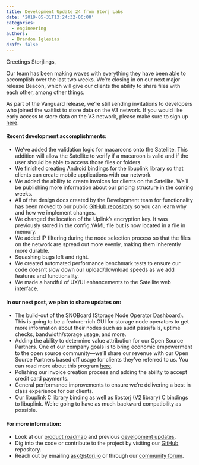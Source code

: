 ```yaml
---
title: Development Update 24 from Storj Labs
date: '2019-05-31T13:24:32-06:00'
categories:
  - engineering
authors:
  - Brandon Iglesias
draft: false
---
```

Greetings Storjlings, 

Our team has been making waves with everything they have been able to accomplish over the last two weeks. We’re closing in on our next major release Beacon, which will give our clients the ability to share files with each other, among other things. 

As part of the Vanguard release, we’re still sending invitations to developers who joined the waitlist to store data on the V3 network. If you would like early access to store data on the V3 network, please make sure to sign up [here](https://storj.io/sign-up/).

#### Recent development accomplishments:

- We’ve added the validation logic for macaroons onto the Satellite. This addition will allow the Satellite to verify if a macaroon is valid and if the user should be able to access those files or folders.  
- We finished creating Android bindings for the libuplink library so that clients can create mobile applications with our network.  
- We added the ability to create invoices for clients on the Satellite. We’ll be publishing more information about our pricing structure in the coming weeks. 
- All of the design docs created by the Development team for functionality has been moved to our public [GitHub repository](https://github.com/storj/storj/tree/master/docs/design) so you can learn why and how we implement changes.  
- We changed the location of the Uplink’s encryption key. It was previously stored in the config.YAML file but is now located in a file in memory.  
- We added IP filtering during the node selection process so that the files on the network are spread out more evenly, making them inherently more durable. 
- Squashing bugs left and right.  
- We created automated performance benchmark tests to ensure our code doesn’t slow down our upload/download speeds as we add features and functionality.  
- We made a handful of UX/UI enhancements to the Satellite web interface. 

#### In our next post, we plan to share updates on:

- The build-out of the SNOBoard (Storage Node Operator Dashboard). This is going to be a feature-rich GUI for storage node operators to get more information about their nodes such as audit pass/fails, uptime checks, bandwidth/storage usage, and more.  
- Adding the ability to determine value attribution for our Open Source Partners. One of our company goals is to bring economic empowerment to the open source community—we’ll share our revenue with our Open Source Partners based off usage for clients they’ve referred to us. You can read more about this program [here](https://storj.io/partners/). 
- Polishing our invoice creation process and adding the ability to accept credit card payments.  
- General performance improvements to ensure we’re delivering a best in class experience for our clients. 
- Our libuplink C library binding as well as libstorj (V2 library) C bindings to libuplink. We’re going to have as much backward compatibility as possible.  

#### For more information: 

- Look at our [product roadmap](https://storjlabs.aha.io/published/01ee405b4bd8d14208c5256d70d73a38?page=1) and previous [development updates](https://storj.io/blog/2019/05/development-update-23-from-storj-labs/).  
- Dig into the code or contribute to the project by visiting our [GitHub](https://github.com/storj/storj) repository.  
- Reach out by emailing [ask@storj.io](mailto:ask@storj.io) or through our [community forum](https://community.storj.io/).
